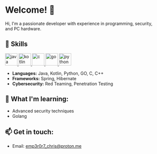# Welcome! 👋

Hi, I'm a passionate developer with experience in programming, security, and PC hardware.

## 🔧 Skills

<a href="https://www.java.com" target="_blank"> <img src="https://www.vectorlogo.zone/logos/java/java-icon.svg" alt="java" width="40" height="40"/> </a> 
<a href="https://kotlinlang.org" target="_blank">  <img src="https://www.vectorlogo.zone/logos/kotlinlang/kotlinlang-icon.svg" alt="kotlin" width="40" height="40"/> </a>
<a href="https://www.cprogramming.com/" target="_blank"> <img src="https://github.com/isocpp/logos/blob/master/cpp_logo.svg" alt="c" width="40" height="40"/> </a> 
<a href="https://golang.org" target="_blank"> <img src="https://www.vectorlogo.zone/logos/golang/golang-icon.svg" alt="go" width="40" height="40"/> </a> 
<a href="https://www.python.org" target="_blank"> <img src="https://www.vectorlogo.zone/logos/python/python-icon.svg" alt="python" width="40" height="40"/> </a>


- **Languages:** Java, Kotlin, Python, GO, C, C++
- **Frameworks:** Spring, Hibernate
- **Cybersecurity:** Red Teaming, Penetration Testing

## 🌱 What I'm learning:
- Advanced security techniques
- Golang

## 📫 Get in touch:
- Email: emp3r0r7_chris@proton.me
